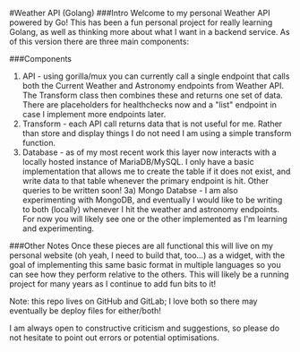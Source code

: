 #Weather API (Golang)
###Intro
Welcome to my personal Weather API powered by Go! This has been a fun personal project for really learning Golang,
as well as thinking more about what I want in a backend service. As of this version there are three main components:

###Components
1) API - using gorilla/mux you can currently call a single endpoint that calls both the Current Weather and Astronomy endpoints from Weather API.
The Transform class then combines these and returns one set of data. There are placeholders for healthchecks now and a "list" endpoint
in case I implement more endpoints later.
2) Transform - each API call returns data that is not useful for me. Rather than store and display things I do not need
I am using a simple transform function. 
3) Database - as of my most recent work this layer now interacts with a locally hosted instance of MariaDB/MySQL. I only have
a basic implementation that allows me to create the table if it does not exist, and write data to that table whenever the primary
endpoint is hit. Other queries to be written soon!
3a) Mongo Databse - I am also experimenting with MongoDB, and eventually I would like to be writing to both (locally) whenever I hit the weather
and astronomy endpoints. For now you will likely see one or the other implemented as I'm learning and experimenting.

###Other Notes
Once these pieces are all functional this will live on my personal website (oh yeah, I need to build that, too...) as a widget,
with the goal of implementing this same basic format in multiple languages so you can see how they perform relative to the others.
This will likely be a running project for many years as I continue to add fun bits to it!

Note: this repo lives on GitHub and GitLab; I love both so there may eventually be deploy files for either/both!

I am always open to constructive criticism and suggestions, so please do not hesitate to point out errors or potential optimisations.
